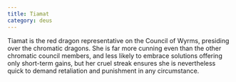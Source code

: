 ```yaml
---
title: Tiamat
category: deus
---
```

Tiamat is the red dragon representative on the Council of Wyrms, presiding over the chromatic dragons. She is far more cunning even than the other chromatic council members, and less likely to embrace solutions offering only short-term gains, but her cruel streak ensures she is nevertheless quick to demand retaliation and punishment in any circumstance.

